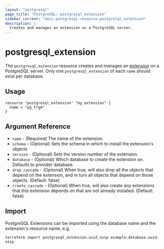 ```yaml
---
layout: "postgresql"
page_title: "PostgreSQL: postgresql_extension"
sidebar_current: "docs-postgresql-resource-postgresql_extension"
description: |-
  Creates and manages an extension on a PostgreSQL server.
---
```


# postgresql\_extension

The ``postgresql_extension`` resource creates and manages an [extension](https://www.postgresql.org/docs/current/sql-createextension.html) on a PostgreSQL server. Only one `postgresql_extension` of each `name` should exist per database.


## Usage

```hcl
resource "postgresql_extension" "my_extension" {
  name = "pg_trgm"
}
```

## Argument Reference

* `name` - (Required) The name of the extension.
* `schema` - (Optional) Sets the schema in which to install the extension's objects
* `version` - (Optional) Sets the version number of the extension.
* `database` - (Optional) Which database to create the extension on. Defaults to provider database.
* `drop_cascade` - (Optional) When true, will also drop all the objects that depend on the extension, and in turn all objects that depend on those objects. (Default: false)
* `create_cascade` - (Optional) When true, will also create any extensions that this extension depends on that are not already installed. (Default: false)

## Import

PostgreSQL Extensions can be imported using the database name and the extension's resource name, e.g.

`terraform import postgresql_extension.uuid_ossp example-database.uuid-ossp`
